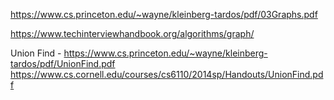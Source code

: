 https://www.cs.princeton.edu/~wayne/kleinberg-tardos/pdf/03Graphs.pdf

https://www.techinterviewhandbook.org/algorithms/graph/

Union Find -
https://www.cs.princeton.edu/~wayne/kleinberg-tardos/pdf/UnionFind.pdf
https://www.cs.cornell.edu/courses/cs6110/2014sp/Handouts/UnionFind.pdf



